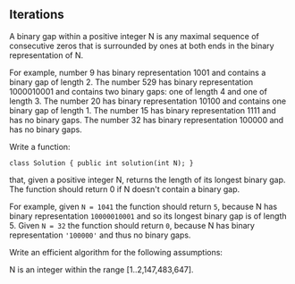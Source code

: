 ## Iterations
A binary gap within a positive integer N is any maximal sequence of consecutive zeros that is surrounded by ones at both ends in the binary representation of N.

For example, number 9 has binary representation 1001 and contains a binary gap of length 2. The number 529 has binary representation 1000010001 and contains two binary gaps: one of length 4 and one of length 3. The number 20 has binary representation 10100 and contains one binary gap of length 1. The number 15 has binary representation 1111 and has no binary gaps. The number 32 has binary representation 100000 and has no binary gaps.

Write a function:
```
class Solution { public int solution(int N); }
```
that, given a positive integer N, returns the length of its longest binary gap. The function should return 0 if N doesn't contain a binary gap.

For example, given ```N = 1041``` the function should return ```5```, because N has binary representation ```10000010001``` and so its longest binary gap is of length 5. Given ```N = 32``` the function should return ```0```, because N has binary representation ```'100000'``` and thus no binary gaps.

Write an efficient algorithm for the following assumptions:

N is an integer within the range [1..2,147,483,647].